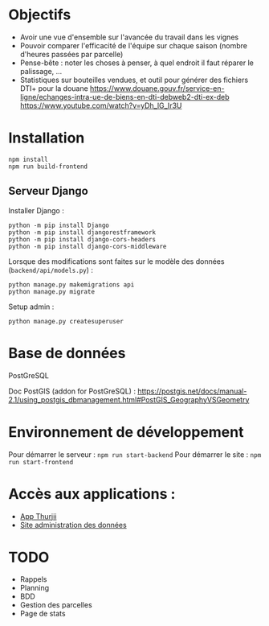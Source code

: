 # Objectifs

- Avoir une vue d'ensemble sur l'avancée du travail dans les vignes
- Pouvoir comparer l'efficacité de l'équipe sur chaque saison (nombre d'heures passées par parcelle)
- Pense-bête : noter les choses à penser, à quel endroit il faut réparer le palissage, ...
- Statistiques sur bouteilles vendues, et outil pour générer des fichiers DTI+ pour la douane
https://www.douane.gouv.fr/service-en-ligne/echanges-intra-ue-de-biens-en-dti-debweb2-dti-ex-deb
https://www.youtube.com/watch?v=yDh_lG_Ir3U

# Installation

```
npm install
npm run build-frontend
```

## Serveur Django

Installer Django :
```
python -m pip install Django
python -m pip install djangorestframework
python -m pip install django-cors-headers
python -m pip install django-cors-middleware
```

Lorsque des modifications sont faites sur le modèle des données (`backend/api/models.py`) :
```
python manage.py makemigrations api
python manage.py migrate
```

Setup admin :
```
python manage.py createsuperuser
```

# Base de données

PostGreSQL

Doc PostGIS (addon for PostGreSQL) : https://postgis.net/docs/manual-2.1/using_postgis_dbmanagement.html#PostGIS_GeographyVSGeometry

# Environnement de développement

Pour démarrer le serveur : `npm run start-backend`
Pour démarrer le site : `npm run start-frontend`

# Accès aux applications :
- [App Thurjii](http://localhost:8080)
- [Site administration des données](http://localhost:8081/admin)

# TODO
- Rappels
- Planning
- BDD
- Gestion des parcelles
- Page de stats